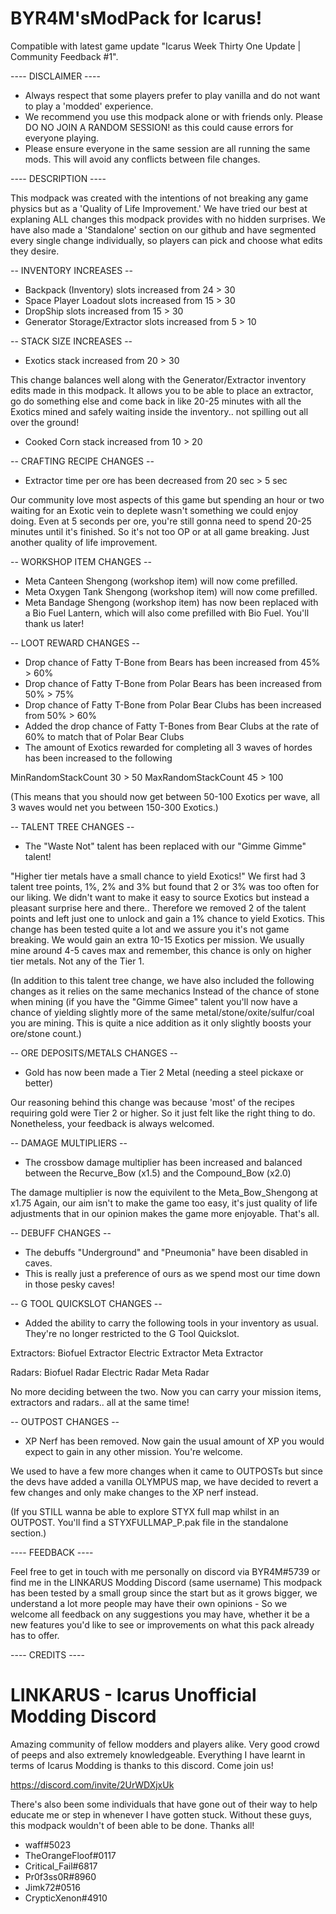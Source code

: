 # BYR4M'sModPack for Icarus!
Compatible with latest game update "Icarus Week Thirty One Update | Community Feedback #1".

---- DISCLAIMER ----

- Always respect that some players prefer to play vanilla and do not want to play a 'modded' experience.
- We recommend you use this modpack alone or with friends only. Please DO NO JOIN A RANDOM SESSION! as this could cause errors for everyone playing.
- Please ensure everyone in the same session are all running the same mods. This will avoid any conflicts between file changes.


---- DESCRIPTION ----

This modpack was created with the intentions of not breaking any game physics but as a 'Quality of Life Improvement.'
We have tried our best at explaning ALL changes this modpack provides with no hidden surprises.
We have also made a 'Standalone' section on our github and have segmented every single change individually, so players can pick and choose what edits they desire.


-- INVENTORY INCREASES --
- Backpack (Inventory) slots increased from 24 > 30
- Space Player Loadout slots increased from 15 > 30
- DropShip slots increased from 15 > 30
- Generator Storage/Extractor slots increased from 5 > 10


-- STACK SIZE INCREASES --
- Exotics stack increased from 20 > 30

This change balances well along with the Generator/Extractor inventory edits made in this modpack.
It allows you to be able to place an extractor, go do something else and come back in like 20-25 minutes with all the Exotics mined and safely waiting inside the inventory.. not spilling out all over the ground!

- Cooked Corn stack increased from 10 > 20

-- CRAFTING RECIPE CHANGES --
- Extractor time per ore has been decreased from 20 sec > 5 sec

Our community love most aspects of this game but spending an hour or two waiting for an Exotic vein to deplete wasn't something we could enjoy doing.
Even at 5 seconds per ore, you're still gonna need to spend 20-25 minutes until it's finished. So it's not too OP or at all game breaking. Just another quality of life improvement.


-- WORKSHOP ITEM CHANGES --
- Meta Canteen Shengong (workshop item) will now come prefilled.
- Meta Oxygen Tank Shengong (workshop item) will now come prefilled.
- Meta Bandage Shengong (workshop item) has now been replaced with a Bio Fuel Lantern, which will also come prefilled with Bio Fuel. You'll thank us later!


-- LOOT REWARD CHANGES --
- Drop chance of Fatty T-Bone from Bears has been increased from 45% > 60%
- Drop chance of Fatty T-Bone from Polar Bears has been increased from 50% > 75%
- Drop chance of Fatty T-Bone from Polar Bear Clubs has been increased from 50% > 60%
- Added the drop chance of Fatty T-Bones from Bear Clubs at the rate of 60% to match that of Polar Bear Clubs
- The amount of Exotics rewarded for completing all 3 waves of hordes has been increased to the following

MinRandomStackCount 30 > 50
MaxRandomStackCount 45 > 100

(This means that you should now get between 50-100 Exotics per wave, all 3 waves would net you between 150-300 Exotics.)


-- TALENT TREE CHANGES --
- The "Waste Not" talent has been replaced with our "Gimme Gimme" talent!

"Higher tier metals have a small chance to yield Exotics!"
We first had 3 talent tree points, 1%, 2% and 3% but found that 2 or 3% was too often for our liking. We didn't want to make it easy to source Exotics but instead a pleasant surprise here and there..
Therefore we removed 2 of the talent points and left just one to unlock and gain a 1% chance to yield Exotics.
This change has been tested quite a lot and we assure you it's not game breaking. 
We would gain an extra 10-15 Exotics per mission. We usually mine around 4-5 caves max and remember, this chance is only on higher tier metals. Not any of the Tier 1.

(In addition to this talent tree change, we have also included the following changes as it relies on the same mechanics
Instead of the chance of stone when mining (if you have the "Gimme Gimee" talent you'll now have a chance of yielding slightly more of the same metal/stone/oxite/sulfur/coal you are mining. 
This is quite a nice addition as it only slightly boosts your ore/stone count.)


-- ORE DEPOSITS/METALS CHANGES --
- Gold has now been made a Tier 2 Metal (needing a steel pickaxe or better)

Our reasoning behind this change was because 'most' of the recipes requiring gold were Tier 2 or higher. So it just felt like the right thing to do. Nonetheless, your feedback is always welcomed.


-- DAMAGE MULTIPLIERS --
- The crossbow damage multiplier has been increased and balanced between the Recurve_Bow (x1.5) and the Compound_Bow (x2.0)

The damage multiplier is now the equivilent to the Meta_Bow_Shengong at x1.75
Again, our aim isn't to make the game too easy, it's just quality of life adjustments that in our opinion makes the game more enjoyable. That's all.


-- DEBUFF CHANGES --
- The debuffs "Underground" and "Pneumonia" have been disabled in caves. 
- This is really just a preference of ours as we spend most our time down in those pesky caves!


-- G TOOL QUICKSLOT CHANGES --
- Added the ability to carry the following tools in your inventory as usual. They're no longer restricted to the G Tool Quickslot.

Extractors:
Biofuel Extractor
Electric Extractor
Meta Extractor

Radars:
Biofuel Radar
Electric Radar
Meta Radar

No more deciding between the two. Now you can carry your mission items, extractors and radars.. all at the same time!


-- OUTPOST CHANGES --
- XP Nerf has been removed. Now gain the usual amount of XP you would expect to gain in any other mission. You're welcome.

We used to have a few more changes when it came to OUTPOSTs but since the devs have added a vanilla OLYMPUS map, we have decided to revert a few changes and only make changes to the XP nerf instead.

(If you STILL wanna be able to explore STYX full map whilst in an OUTPOST. You'll find a STYXFULLMAP_P.pak file in the standalone section.)


---- FEEDBACK ----

Feel free to get in touch with me personally on discord via BYR4M#5739 or find me in the LINKARUS Modding Discord (same username)
This modpack has been tested by a small group since the start but as it grows bigger, we understand a lot more people may have their own opinions -
So we welcome all feedback on any suggestions you may have, whether it be a new features you'd like to see or improvements on what this pack already has to offer.


---- CREDITS ----

# LINKARUS - Icarus Unofficial Modding Discord

Amazing community of fellow modders and players alike. Very good crowd of peeps and also extremely knowledgeable.
Everything I have learnt in terms of Icarus Modding is thanks to this discord. Come join us!

https://discord.com/invite/2UrWDXjxUk

There's also been some individuals that have gone out of their way to help educate me or step in whenever I have gotten stuck.
Without these guys, this modpack wouldn't of been able to be done. Thanks all!

- waff#5023
- TheOrangeFloof#0117
- Critical_Fail#6817
- Pr0f3ss0R#8960
- Jimk72#0516
- CrypticXenon#4910
